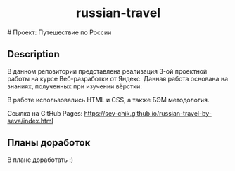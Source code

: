 <h1 align="center">russian-travel</h1>
# Проект: Путешествие по России

## Description

В данном репозитории представлена реализация 3-ой проектной работы на курсе Веб-разработки от Яндекс.
Данная работа основана на знаниях, полученных при изучении вёрстки:


В работе использовались HTML и CSS, а также БЭМ методология.

Ссылка на GitHub Pages: https://sev-chik.github.io/russian-travel-by-seva/index.html 

## Планы доработок

В плане доработать :)

